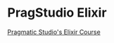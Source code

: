 # PragStudio Elixir

[Pragmatic Studio's Elixir Course](https://pragmaticstudio.com/courses/elixir)
